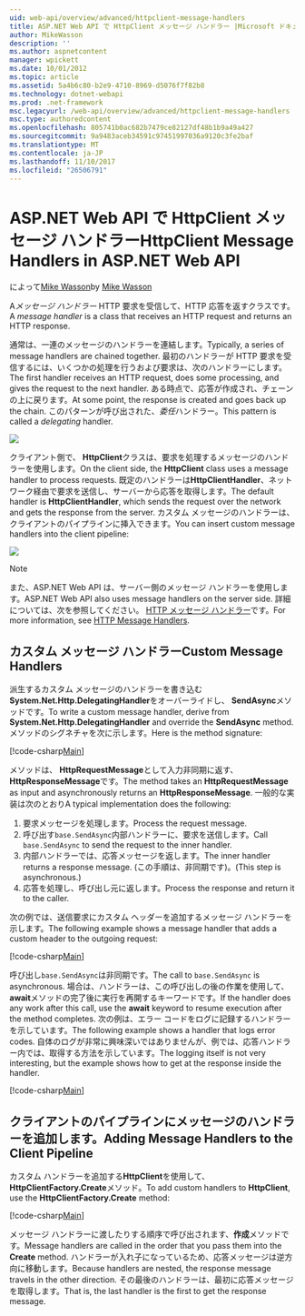 ```yaml
---
uid: web-api/overview/advanced/httpclient-message-handlers
title: ASP.NET Web API で HttpClient メッセージ ハンドラー |Microsoft ドキュメント
author: MikeWasson
description: ''
ms.author: aspnetcontent
manager: wpickett
ms.date: 10/01/2012
ms.topic: article
ms.assetid: 5a4b6c80-b2e9-4710-8969-d5076f7f82b8
ms.technology: dotnet-webapi
ms.prod: .net-framework
msc.legacyurl: /web-api/overview/advanced/httpclient-message-handlers
msc.type: authoredcontent
ms.openlocfilehash: 805741b0ac682b7479ce82127df48b1b9a49a427
ms.sourcegitcommit: 9a9483aceb34591c97451997036a9120c3fe2baf
ms.translationtype: MT
ms.contentlocale: ja-JP
ms.lasthandoff: 11/10/2017
ms.locfileid: "26506791"
---
```

<a name="httpclient-message-handlers-in-aspnet-web-api"></a><span data-ttu-id="ad676-102">ASP.NET Web API で HttpClient メッセージ ハンドラー</span><span class="sxs-lookup"><span data-stu-id="ad676-102">HttpClient Message Handlers in ASP.NET Web API</span></span>
====================
<span data-ttu-id="ad676-103">によって[Mike Wasson](https://github.com/MikeWasson)</span><span class="sxs-lookup"><span data-stu-id="ad676-103">by [Mike Wasson](https://github.com/MikeWasson)</span></span>

<span data-ttu-id="ad676-104">A*メッセージ ハンドラー* HTTP 要求を受信して、HTTP 応答を返すクラスです。</span><span class="sxs-lookup"><span data-stu-id="ad676-104">A *message handler* is a class that receives an HTTP request and returns an HTTP response.</span></span>

<span data-ttu-id="ad676-105">通常は、一連のメッセージのハンドラーを連結します。</span><span class="sxs-lookup"><span data-stu-id="ad676-105">Typically, a series of message handlers are chained together.</span></span> <span data-ttu-id="ad676-106">最初のハンドラーが HTTP 要求を受信するには、いくつかの処理を行うおよび要求は、次のハンドラーにします。</span><span class="sxs-lookup"><span data-stu-id="ad676-106">The first handler receives an HTTP request, does some processing, and gives the request to the next handler.</span></span> <span data-ttu-id="ad676-107">ある時点で、応答が作成され、チェーンの上に戻ります。</span><span class="sxs-lookup"><span data-stu-id="ad676-107">At some point, the response is created and goes back up the chain.</span></span> <span data-ttu-id="ad676-108">このパターンが呼び出された、*委任*ハンドラー。</span><span class="sxs-lookup"><span data-stu-id="ad676-108">This pattern is called a *delegating* handler.</span></span>

![](httpclient-message-handlers/_static/image1.png)

<span data-ttu-id="ad676-109">クライアント側で、 **HttpClient**クラスは、要求を処理するメッセージのハンドラーを使用します。</span><span class="sxs-lookup"><span data-stu-id="ad676-109">On the client side, the **HttpClient** class uses a message handler to process requests.</span></span> <span data-ttu-id="ad676-110">既定のハンドラーは**HttpClientHandler**、ネットワーク経由で要求を送信し、サーバーから応答を取得します。</span><span class="sxs-lookup"><span data-stu-id="ad676-110">The default handler is **HttpClientHandler**, which sends the request over the network and gets the response from the server.</span></span> <span data-ttu-id="ad676-111">カスタム メッセージのハンドラーは、クライアントのパイプラインに挿入できます。</span><span class="sxs-lookup"><span data-stu-id="ad676-111">You can insert custom message handlers into the client pipeline:</span></span>

![](httpclient-message-handlers/_static/image2.png)

> [!NOTE]
> <span data-ttu-id="ad676-112">また、ASP.NET Web API は、サーバー側のメッセージ ハンドラーを使用します。</span><span class="sxs-lookup"><span data-stu-id="ad676-112">ASP.NET Web API also uses message handlers on the server side.</span></span> <span data-ttu-id="ad676-113">詳細については、次を参照してください。 [HTTP メッセージ ハンドラー](http-message-handlers.md)です。</span><span class="sxs-lookup"><span data-stu-id="ad676-113">For more information, see [HTTP Message Handlers](http-message-handlers.md).</span></span>


## <a name="custom-message-handlers"></a><span data-ttu-id="ad676-114">カスタム メッセージ ハンドラー</span><span class="sxs-lookup"><span data-stu-id="ad676-114">Custom Message Handlers</span></span>

<span data-ttu-id="ad676-115">派生するカスタム メッセージのハンドラーを書き込む**System.Net.Http.DelegatingHandler**をオーバーライドし、 **SendAsync**メソッドです。</span><span class="sxs-lookup"><span data-stu-id="ad676-115">To write a custom message handler, derive from **System.Net.Http.DelegatingHandler** and override the **SendAsync** method.</span></span> <span data-ttu-id="ad676-116">メソッドのシグネチャを次に示します。</span><span class="sxs-lookup"><span data-stu-id="ad676-116">Here is the method signature:</span></span>

[!code-csharp[Main](httpclient-message-handlers/samples/sample1.cs)]

<span data-ttu-id="ad676-117">メソッドは、 **HttpRequestMessage**として入力非同期に返す、 **HttpResponseMessage**です。</span><span class="sxs-lookup"><span data-stu-id="ad676-117">The method takes an **HttpRequestMessage** as input and asynchronously returns an **HttpResponseMessage**.</span></span> <span data-ttu-id="ad676-118">一般的な実装は次のとおり</span><span class="sxs-lookup"><span data-stu-id="ad676-118">A typical implementation does the following:</span></span>

1. <span data-ttu-id="ad676-119">要求メッセージを処理します。</span><span class="sxs-lookup"><span data-stu-id="ad676-119">Process the request message.</span></span>
2. <span data-ttu-id="ad676-120">呼び出す`base.SendAsync`内部ハンドラーに、要求を送信します。</span><span class="sxs-lookup"><span data-stu-id="ad676-120">Call `base.SendAsync` to send the request to the inner handler.</span></span>
3. <span data-ttu-id="ad676-121">内部ハンドラーでは、応答メッセージを返します。</span><span class="sxs-lookup"><span data-stu-id="ad676-121">The inner handler returns a response message.</span></span> <span data-ttu-id="ad676-122">(この手順は、非同期です)。</span><span class="sxs-lookup"><span data-stu-id="ad676-122">(This step is asynchronous.)</span></span>
4. <span data-ttu-id="ad676-123">応答を処理し、呼び出し元に返します。</span><span class="sxs-lookup"><span data-stu-id="ad676-123">Process the response and return it to the caller.</span></span>

<span data-ttu-id="ad676-124">次の例では、送信要求にカスタム ヘッダーを追加するメッセージ ハンドラーを示します。</span><span class="sxs-lookup"><span data-stu-id="ad676-124">The following example shows a message handler that adds a custom header to the outgoing request:</span></span>

[!code-csharp[Main](httpclient-message-handlers/samples/sample2.cs)]

<span data-ttu-id="ad676-125">呼び出し`base.SendAsync`は非同期です。</span><span class="sxs-lookup"><span data-stu-id="ad676-125">The call to `base.SendAsync` is asynchronous.</span></span> <span data-ttu-id="ad676-126">場合は、ハンドラーは、この呼び出しの後の作業を使用して、 **await**メソッドの完了後に実行を再開するキーワードです。</span><span class="sxs-lookup"><span data-stu-id="ad676-126">If the handler does any work after this call, use the **await** keyword to resume execution after the method completes.</span></span> <span data-ttu-id="ad676-127">次の例は、エラー コードをログに記録するハンドラーを示しています。</span><span class="sxs-lookup"><span data-stu-id="ad676-127">The following example shows a handler that logs error codes.</span></span> <span data-ttu-id="ad676-128">自体のログが非常に興味深いではありませんが、例では、応答ハンドラー内では、取得する方法を示しています。</span><span class="sxs-lookup"><span data-stu-id="ad676-128">The logging itself is not very interesting, but the example shows how to get at the response inside the handler.</span></span>

[!code-csharp[Main](httpclient-message-handlers/samples/sample3.cs?highlight=10,13)]

## <a name="adding-message-handlers-to-the-client-pipeline"></a><span data-ttu-id="ad676-129">クライアントのパイプラインにメッセージのハンドラーを追加します。</span><span class="sxs-lookup"><span data-stu-id="ad676-129">Adding Message Handlers to the Client Pipeline</span></span>

<span data-ttu-id="ad676-130">カスタム ハンドラーを追加する**HttpClient**を使用して、 **HttpClientFactory.Create**メソッド。</span><span class="sxs-lookup"><span data-stu-id="ad676-130">To add custom handlers to **HttpClient**, use the **HttpClientFactory.Create** method:</span></span>

[!code-csharp[Main](httpclient-message-handlers/samples/sample4.cs)]

<span data-ttu-id="ad676-131">メッセージ ハンドラーに渡したりする順序で呼び出されます、**作成**メソッドです。</span><span class="sxs-lookup"><span data-stu-id="ad676-131">Message handlers are called in the order that you pass them into the **Create** method.</span></span> <span data-ttu-id="ad676-132">ハンドラーが入れ子になっているため、応答メッセージは逆方向に移動します。</span><span class="sxs-lookup"><span data-stu-id="ad676-132">Because handlers are nested, the response message travels in the other direction.</span></span> <span data-ttu-id="ad676-133">その最後のハンドラーは、最初に応答メッセージを取得します。</span><span class="sxs-lookup"><span data-stu-id="ad676-133">That is, the last handler is the first to get the response message.</span></span>
